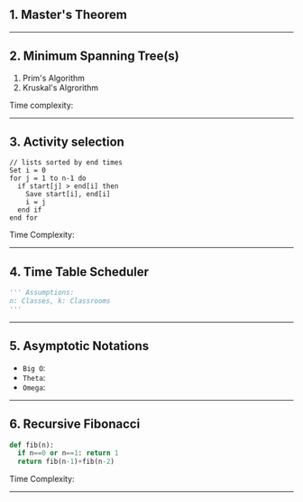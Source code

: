 ## 1. Master's Theorem

***

## 2. Minimum Spanning Tree(s)

1. Prim's Algorithm
2. Kruskal's Algrorithm

Time complexity:

***

## 3. Activity selection

```
// lists sorted by end times
Set i = 0
for j = 1 to n-1 do
  if start[j] > end[i] then
    Save start[i], end[i]
    i = j
  end if
end for
```

Time Complexity: 

*** 

## 4. Time Table Scheduler
```python
''' Assumptions:
n: Classes, k: Classrooms
'''
```

***

## 5. Asymptotic Notations

- `Big O`:
- `Theta`:
- `Omega`:

***

## 6. Recursive Fibonacci

```python
def fib(n):
  if n==0 or n==1: return 1
  return fib(n-1)+fib(n-2)
```

Time Complexity:

***